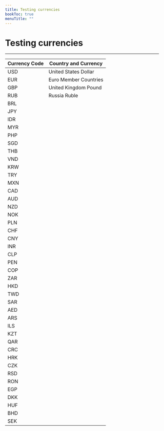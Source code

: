 ```yaml
---
title: Testing currencies
bookToc: true
menuTitle: ""
---
```


# Testing currencies
***

Currency Code|Country and Currency
---|---
USD|United States Dollar
EUR|Euro Member Countries
GBP|United Kingdom Pound
RUB|Russia Ruble
BRL|
JPY|
IDR|
MYR|
PHP|
SGD|
THB|
VND|
KRW|
TRY|
MXN|
CAD|
AUD|
NZD|
NOK|
PLN|
CHF|
CNY|
INR|
CLP|
PEN|
COP|
ZAR|
HKD|
TWD|
SAR|
AED|
ARS|
ILS|
KZT|
QAR|
CRC|
HRK|
CZK|
RSD|
RON|
EGP|
DKK|
HUF|
BHD|
SEK|